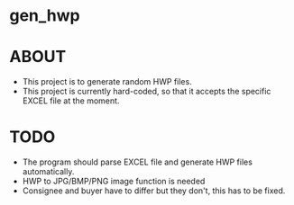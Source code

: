 # gen_hwp

# ABOUT

- This project is to generate random HWP files.
- This project is currently hard-coded, so that it accepts the specific EXCEL file at the moment.


# TODO

- The program should parse EXCEL file and generate HWP files automatically.
- HWP to JPG/BMP/PNG image function is needed
- Consignee and buyer have to differ but they don't, this has to be fixed.

